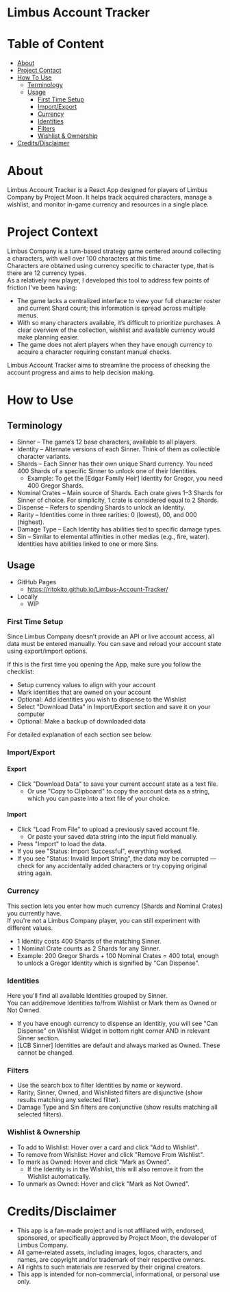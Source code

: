 # Limbus Account Tracker

# Table of Content
- [About](#about)
- [Project Contact](#project-context)
- [How To Use](#how-to-use)
  - [Terminology](#terminology)
  - [Usage](#usage)
    - [First Time Setup](#first-time-setup)
    - [Import/Export](#importexport)
    - [Currency](#currency)
    - [Identities](#identities)
    - [Filters](#filters)
    - [Wishlist & Ownership](#wishlist--ownership)
- [Credits/Disclaimer](#creditsdisclaimer)

# About
Limbus Account Tracker is a React App designed for players of Limbus Company by Project Moon. It helps track acquired characters, manage a wishlist, and monitor in-game currency and resources in a single place.

# Project Context
Limbus Company is a turn-based strategy game centered around collecting a characters, with well over 100 characters at this time. <br/>
Characters are obtained using currency specific to character type, that is there are 12 currency types. <br/>
As a relatively new player, I developed this tool to address few points of friction I've been having:<br/>
- The game lacks a centralized interface to view your full character roster and current Shard count; this information is spread across multiple menus.
- With so many characters available, it’s difficult to prioritize purchases. A clear overview of the collection, wishlist and available currency would make planning easier.
- The game does not alert players when they have enough currency to acquire a character requiring constant manual checks.

Limbus Account Tracker aims to streamline the process of checking the account progress and aims to help decision making.

# How to Use
## Terminology
- Sinner – The game’s 12 base characters, available to all players.
- Identity – Alternate versions of each Sinner. Think of them as collectible character variants.
- Shards – Each Sinner has their own unique Shard currency. You need 400 Shards of a specific Sinner to unlock one of their Identities.
  - Example: To get the [Edgar Family Heir] Identity for Gregor, you need 400 Gregor Shards.
- Nominal Crates – Main source of Shards. Each crate gives 1–3 Shards for Sinner of choice. For simplicity, 1 crate is considered equal to 2 Shards.
- Dispense – Refers to spending Shards to unlock an Identity.
- Rarity – Identities come in three rarities: 0 (lowest), 00, and 000 (highest).
- Damage Type – Each Identity has abilities tied to specific damage types.
- Sin – Similar to elemental affinities in other medias (e.g., fire, water). Identities have abilities linked to one or more Sins.
  
## Usage
- GitHub Pages
  - https://ritokito.github.io/Limbus-Account-Tracker/
- Locally
  - WIP

### First Time Setup
Since Limbus Company doesn’t provide an API or live account access, all data must be entered manually. You can save and reload your account state using export/import options.

If this is the first time you opening the App, make sure you follow the checklist:
- Setup currency values to align with your account
- Mark identities that are owned on your account
- Optional: Add identities you wish to dispense to the Wishlist
- Select "Download Data" in Import/Export section and save it on your computer
- Optional: Make a backup of downloaded data

For detailed explanation of each section see below.

### Import/Export
#### Export
- Click "Download Data" to save your current account state as a text file.
  - Or use "Copy to Clipboard" to copy the account data as a string, which you can paste into a text file of your choice.

#### Import
- Click "Load From File" to upload a previously saved account file.
  - Or paste your saved data string into the input field manually.
- Press "Import" to load the data.
- If you see "Status: Import Successful", everything worked.
- If you see "Status: Invalid Import String", the data may be corrupted — check for any accidentally added characters or try copying original string again.

### Currency
This section lets you enter how much currency (Shards and Nominal Crates) you currently have.<br/>
If you're not a Limbus Company player, you can still experiment with different values.

- 1 Identity costs 400 Shards of the matching Sinner.
- 1 Nominal Crate counts as 2 Shards for any Sinner.
- Example: 200 Gregor Shards + 100 Nominal Crates = 400 total, enough to unlock a Gregor Identity which is signified by "Can Dispense".

### Identities
Here you'll find all available Identities grouped by Sinner. <br/>
You can add/remove Identities to/from Wishlist or Mark them as Owned or Not Owned.
- If you have enough currency to dispense an Identitiy, you will see "Can Dispense" on Wishlist Widget in bottom right corner AND in relevant Sinner section.
- [LCB Sinner] Identities are default and always marked as Owned. These cannot be changed.

### Filters
- Use the search box to filter Identities by name or keyword.
- Rarity, Sinner, Owned, and Wishlisted filters are disjunctive (show results matching any selected filter).
- Damage Type and Sin filters are conjunctive (show results matching all selected filters).
  
### Wishlist & Ownership
- To add to Wishlist: Hover over a card and click "Add to Wishlist".
- To remove from Wishlist: Hover and click "Remove From Wishlist".
- To mark as Owned: Hover and click "Mark as Owned".
  - If the Identity is in the Wishlist, this will also remove it from the Wishlist automatically.
- To unmark as Owned: Hover and click "Mark as Not Owned".
  
# Credits/Disclaimer
- This app is a fan-made project and is not affiliated with, endorsed, sponsored, or specifically approved by Project Moon, the developer of Limbus Company. <br/>
- All game-related assets, including images, logos, characters, and names, are copyright and/or trademark of their respective owners. <br/>
- All rights to such materials are reserved by their original creators. <br/>
- This app is intended for non-commercial, informational, or personal use only. <br/>
